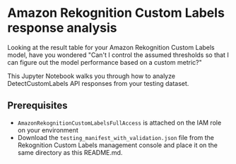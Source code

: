# Amazon Rekognition Custom Labels response analysis

Looking at the result table for your Amazon Rekognition Custom Labels model, have you wondered "Can't I control the assumed thresholds so that I can figure out the model performance based on a custom metric?"

This Jupyter Notebook walks you through how to analyze DetectCustomLabels API responses from your testing dataset.


## Prerequisites

- `AmazonRekognitionCustomLabelsFullAccess` is attached on the IAM role on your environment
- Download the `testing_manifest_with_validation.json` file from the Rekognition Custom Labels management console and place it on the same directory as this README.md.